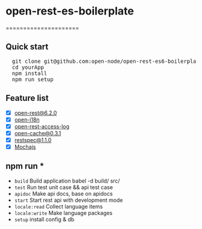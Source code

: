 # open-rest-es-boilerplate
=====================

## Quick start
<pre>
  git clone git@github.com:open-node/open-rest-es6-boilerplate.git yourApp
  cd yourApp
  npm install
  npm run setup
</pre>

## Feature list
- [x] [open-rest@6.2.0](https://github.com/open-node/open-rest)
- [x] [open-i18n](https://github.com/open-node/open-i18n)
- [x] [open-rest-access-log](https://github.com/open-node/open-rest-access-log)
- [x] [open-cache@0.3.1](https://github.com/open-node/open-cache)
- [x] [restspec@1.1.0](https://github.com/open-node/restspec)
- [x] [Mochajs](https://mochajs.org/)

## npm run *
  * `build` Build application babel -d build/ src/
  * `test` Run test unit case && api test case
  * `apidoc` Make api docs, base on apidocs
  * `start` Start rest api with development mode
  * `locale:read` Collect language items
  * `locale:write` Make language packages
  * `setup` install config & db

